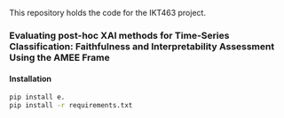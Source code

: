 This repository holds the code for the IKT463 project.

### Evaluating post-hoc XAI methods for Time-Series Classification: Faithfulness and Interpretability Assessment Using the AMEE Frame

#### Installation
```bash
pip install e.
pip install -r requirements.txt
```
